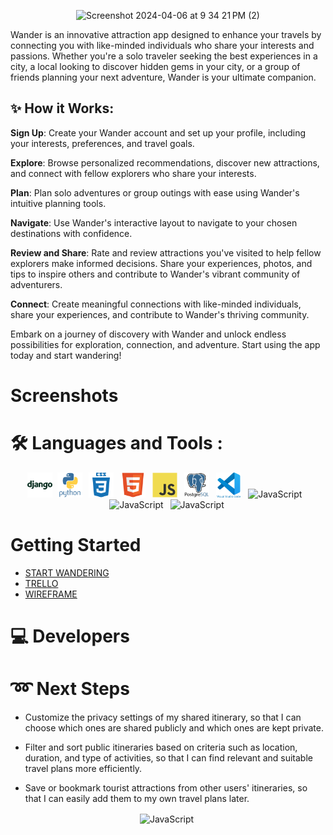 <p align="center">
<img width="655" alt="Screenshot 2024-04-06 at 9 34 21 PM (2)" src="https://github.com/jg0087/WANDER-DRAFT/assets/73007013/48c8441a-fbc9-4ec2-8894-24125d2b8b7c">
</p>  

Wander is an innovative attraction app designed to enhance your travels by connecting you with like-minded individuals who share your interests and passions. Whether you're a solo traveler seeking the best experiences in a city, a local looking to discover hidden gems in your city, or a group of friends planning your next adventure, Wander is your ultimate companion.

## :sparkles: How it Works:

**Sign Up**: Create your Wander account and set up your profile, including your interests, preferences, and travel goals.

**Explore**: Browse personalized recommendations, discover new attractions, and connect with fellow explorers who share your interests.

**Plan**: Plan solo adventures or group outings with ease using Wander's intuitive planning tools.

**Navigate**: Use Wander's interactive layout to navigate to your chosen destinations with confidence.

**Review and Share**: Rate and review attractions you've visited to help fellow explorers make informed decisions. Share your experiences, photos, and tips to inspire others and contribute to Wander's vibrant community of adventurers.

**Connect**: Create meaningful connections with like-minded individuals, share your experiences, and contribute to Wander's thriving community.


Embark on a journey of discovery with Wander and unlock endless possibilities for exploration, connection, and adventure. Start using the app today and start wandering!


# Screenshots


# :hammer_and_wrench: Languages and Tools :
<div align="center">
<img src="https://github.com/devicons/devicon/blob/master/icons/django/django-plain-wordmark.svg"  title="CSS3" alt="CSS" width="40" height="40"/>&nbsp;&nbsp;<img src="https://github.com/devicons/devicon/blob/master/icons/python/python-original-wordmark.svg"  title="CSS3" alt="CSS" width="40" height="40"/>&nbsp;&ensp;<img src="https://github.com/devicons/devicon/blob/master/icons/css3/css3-plain-wordmark.svg"  title="CSS3" alt="CSS" width="40" height="40"/>&nbsp;&ensp;<img src="https://github.com/devicons/devicon/blob/master/icons/html5/html5-original.svg" title="HTML5" alt="HTML" width="40" height="40"/>&nbsp;&ensp;<img src="https://github.com/devicons/devicon/blob/master/icons/javascript/javascript-original.svg" title="JavaScript" alt="JavaScript" width="40" height="40"/>&nbsp;&ensp;<img src="https://github.com/devicons/devicon/blob/master/icons/postgresql/postgresql-original-wordmark.svg" title="JavaScript" alt="JavaScript" width="40" height="40"/>&nbsp;&ensp;<img src="https://github.com/devicons/devicon/blob/master/icons/vscode/vscode-original-wordmark.svg" title="JavaScript" alt="JavaScript" width="40" height="40"/>&nbsp;&ensp;<img src="https://user-images.githubusercontent.com/25181517/192108374-8da61ba1-99ec-41d7-80b8-fb2f7c0a4948.png" title="JavaScript" alt="JavaScript" width="40" height="40"/>&nbsp;&ensp;<img src="https://user-images.githubusercontent.com/25181517/189715289-df3ee512-6eca-463f-a0f4-c10d94a06b2f.png" title="JavaScript" alt="JavaScript" width="40" height="40"/>&nbsp;&ensp;<img src="https://cdn.brighttalk.com/ams/california/images/channel/19357/image_840418.png" title="JavaScript" alt="JavaScript" width="40" height="40"/>&nbsp;
</div>

# Getting Started
- [START WANDERING]()
- [TRELLO](https://trello.com/b/vIbzwvQu/wander)
- [WIREFRAME](https://www.figma.com/file/3elG79HOehHqe8LFZnoIbN/GA-Wireframes?type=design&node-id=21-2&mode=design)


# :computer: Developers


# :loop: Next Steps

- Customize the privacy settings of my shared itinerary, so that I can choose which ones are shared publicly and which ones are kept private.

- Filter and sort public itineraries based on criteria such as location, duration, and type of activities, so that I can find relevant and suitable travel plans more efficiently.

- Save or bookmark tourist attractions from other users' itineraries, so that I can easily add them to my own travel plans later.



<p align="center">
<img src="https://forthebadge.com/images/badges/built-with-love.png" title="JavaScript" alt="JavaScript" width="100" height="20" align="center"/>&nbsp;</p> 
</p> 



